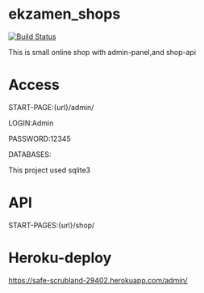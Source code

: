# ekzamen_shops
[![Build Status](https://travis-ci.org/JohnDoes95/ekzamens_python.svg?branch=master)](https://travis-ci.org/JohnDoes95/ekzamens_python)


This is small online shop with admin-panel,and shop-api
# Access 
START-PAGE:{url}/admin/


LOGIN:Admin


PASSWORD:12345


DATABASES:


This project used sqlite3
# API


START-PAGES:{url}/shop/
# Heroku-deploy
https://safe-scrubland-29402.herokuapp.com/admin/

